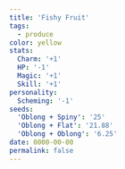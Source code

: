 ```yaml
---
title: 'Fishy Fruit'
tags:
  - produce
color: yellow
stats:
  Charm: '+1'
  HP: '-1'
  Magic: '+1'
  Skill: '+1'
personality:
  Scheming: '-1'
seeds:
  'Oblong + Spiny': '25'
  'Oblong + Flat': '21.88'
  'Oblong + Oblong': '6.25'
date: 0000-00-00
permalink: false
---
```

